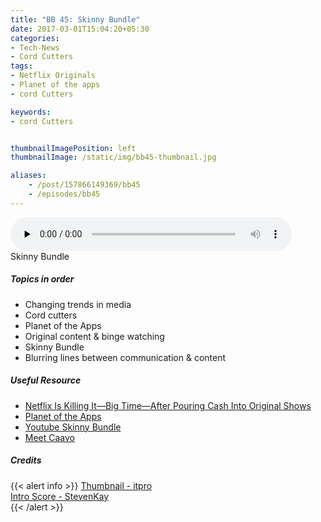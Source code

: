 ```yaml
---
title: "BB 45: Skinny Bundle"
date: 2017-03-01T15:04:20+05:30
categories:
- Tech-News
- Cord Cutters
tags:
- Netflix Originals
- Planet of the apps
- cord Cutters

keywords:
- cord Cutters


thumbnailImagePosition: left
thumbnailImage: /static/img/bb45-thumbnail.jpg

aliases:
    - /post/157866149369/bb45
    - /episodes/bb45
---
```

<audio controls="controls" controls style="width: 450px;" preload="none" id="audio_player"><source  src='http://bangalorebits.s3.amazonaws.com/2017/BB_EP45_2017-09.mp3' type="audio/mp3">  </audio>
<BR>
Skinny Bundle
<!--more-->
##### Topics in order
*   Changing trends in media
*   Cord cutters
*   Planet of the Apps
*   Original content & binge watching
*   Skinny Bundle
*   Blurring lines between communication & content

##### Useful Resource
*   [Netflix Is Killing It—Big Time—After Pouring Cash Into Original Shows](https://www.wired.com/2017/01/netflix-investing-original-shows-finally-pays-off/)
*   [Planet of the Apps](https://www.planetoftheapps.com)
*   [Youtube Skinny Bundle](https://www.wired.com/2017/02/youtube-tv-skinny-bundle/)
*   [Meet Caavo](http://www.caavo.com)


##### Credits

{{< alert info  >}}
  [Thumbnail - itpro](itpro.co.uk) <BR>
  [Intro Score - StevenKay](https://plus.google.com/+StevenKay_Detachment)<BR>
{{< /alert >}}
